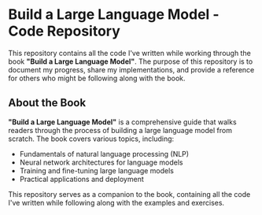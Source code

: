 # Build a Large Language Model - Code Repository

This repository contains all the code I've written while working through the book **"Build a Large Language Model"**. The purpose of this repository is to document my progress, share my implementations, and provide a reference for others who might be following along with the book.

## About the Book

**"Build a Large Language Model"** is a comprehensive guide that walks readers through the process of building a large language model from scratch. The book covers various topics, including:

- Fundamentals of natural language processing (NLP)
- Neural network architectures for language models
- Training and fine-tuning large language models
- Practical applications and deployment

This repository serves as a companion to the book, containing all the code I've written while following along with the examples and exercises.

